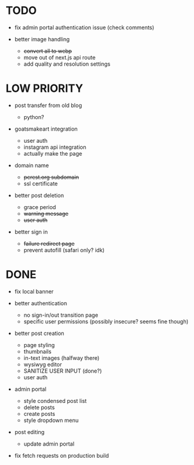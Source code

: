 # TODO

- fix admin portal authentication issue (check comments)

- better image handling
  - ~~convert all to webp~~
  - move out of next.js api route
  - add quality and resolution settings

# LOW PRIORITY

- post transfer from old blog
  - python?

- goatsmakeart integration
  - user auth
  - instagram api integration
  - actually make the page

- domain name
  - ~~pcrest.org subdomain~~
  - ssl certificate

- better post deletion
  - grace period
  - ~~warning message~~
  - ~~user auth~~

- better sign in
  - ~~failure redirect page~~
  - prevent autofill (safari only? idk)

# DONE

- fix local banner

- better authentication
     - no sign-in/out transition page
     - specific user permissions (possibly insecure? seems fine though)

- better post creation
     - page styling
     - thumbnails
     - in-text images (halfway there)
     - wysiwyg editor
     - SANITIZE USER INPUT (done?)
     - user auth

- admin portal
  - style condensed post list
  - delete posts
  - create posts
  - style dropdown menu

- post editing
  - update admin portal

- fix fetch requests on production build
